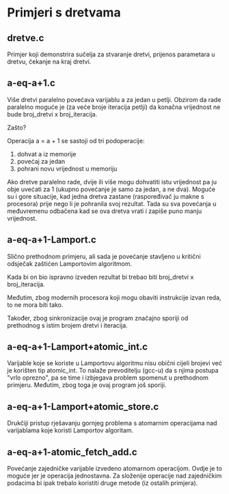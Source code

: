 # Primjeri s dretvama

## dretve.c

Primjer koji demonstrira sučelja za stvaranje dretvi, prijenos parametara u dretvu, čekanje na kraj dretvi.

## a-eq-a+1.c

Više dretvi paralelno povećava varijablu a za jedan u petlji. Obzirom da rade paralelno moguće je (za veće broje iteracija petlji) da konačna vrijednost ne bude broj_dretvi x broj_iteracija.

Zašto?

Operacija a = a + 1 se sastoji od tri podoperacije:
1. dohvat a iz memorije
2. povećaj za jedan
3. pohrani novu vrijednost u memoriju

Ako dretve paralelno rade, dvije ili više mogu dohvatiti istu vrijednost pa ju obje uvećati za 1 (ukupno povećanje je samo za jedan, a ne dva). Moguće su i gore situacije, kad jedna dretva zastane (raspoređivač ju makne s procesora) prije nego li je pohranila svoj rezultat. Tada su sva povećanja u međuvremenu odbačena kad se ova dretva vrati i zapiše puno manju vrijednost.

## a-eq-a+1-Lamport.c

Slično prethodnom primjeru, ali sada je povećanje stavljeno u kritični odsječak zaštićen Lamportovim algoritmom.

Kada bi on bio ispravno izveden rezultat bi trebao biti broj_dretvi x broj_iteracija.

Međutim, zbog modernih procesora koji mogu obaviti instrukcije izvan reda, to ne mora biti tako.

Također, zbog sinkronizacije ovaj je program značajno sporiji od prethodnog s istim brojem dretvi i iteracija.

## a-eq-a+1-Lamport+atomic_int.c

Varijable koje se koriste u Lamportovu algoritmu nisu obični cijeli brojevi već je korišten tip atomic_int. To nalaže prevoditelju (gcc-u) da s njima postupa "vrlo oprezno", pa se time i izbjegava problem spomenut u prethodnom primjeru.
Međutim, zbog toga je ovaj program još sporiji.

## a-eq-a+1-Lamport+atomic_store.c

Drukčiji pristup rješavanju gornjeg problema s atomarnim operacijama nad varijablama koje koristi Lamportov algoritam.

## a-eq-a+1-atomic_fetch_add.c

Povećanje zajedničke varijable izvedeno atomarnom operacijom.
Ovdje je to moguće jer je operacija jednostavna. Za složenije operacije nad zajedničkim podacima bi ipak trebalo koristiti druge metode (iz ostalih primjera).
